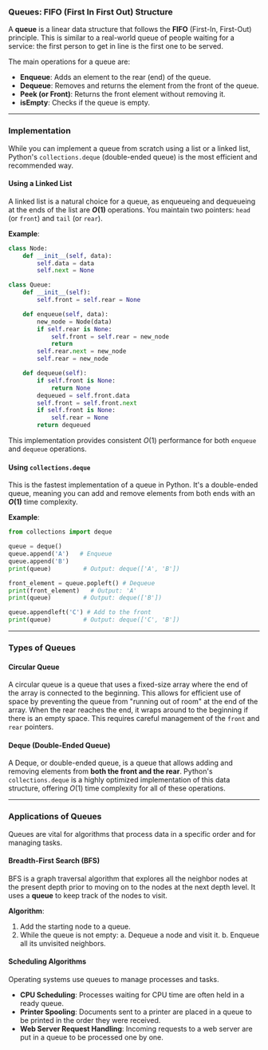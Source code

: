 ### Queues: FIFO (First In First Out) Structure

A **queue** is a linear data structure that follows the **FIFO** (First-In, First-Out) principle. This is similar to a real-world queue of people waiting for a service: the first person to get in line is the first one to be served.

The main operations for a queue are:

  * **Enqueue**: Adds an element to the rear (end) of the queue.
  * **Dequeue**: Removes and returns the element from the front of the queue.
  * **Peek (or Front)**: Returns the front element without removing it.
  * **isEmpty**: Checks if the queue is empty.

-----

### Implementation

While you can implement a queue from scratch using a list or a linked list, Python's `collections.deque` (double-ended queue) is the most efficient and recommended way.

#### **Using a Linked List**

A linked list is a natural choice for a queue, as enqueueing and dequeueing at the ends of the list are **$O(1)$** operations. You maintain two pointers: `head` (or `front`) and `tail` (or `rear`).

**Example**:

```python
class Node:
    def __init__(self, data):
        self.data = data
        self.next = None

class Queue:
    def __init__(self):
        self.front = self.rear = None

    def enqueue(self, data):
        new_node = Node(data)
        if self.rear is None:
            self.front = self.rear = new_node
            return
        self.rear.next = new_node
        self.rear = new_node

    def dequeue(self):
        if self.front is None:
            return None
        dequeued = self.front.data
        self.front = self.front.next
        if self.front is None:
            self.rear = None
        return dequeued
```

This implementation provides consistent $O(1)$ performance for both `enqueue` and `dequeue` operations.

#### **Using `collections.deque`**

This is the fastest implementation of a queue in Python. It's a double-ended queue, meaning you can add and remove elements from both ends with an **$O(1)$** time complexity.

**Example**:

```python
from collections import deque

queue = deque()
queue.append('A')   # Enqueue
queue.append('B')
print(queue)         # Output: deque(['A', 'B'])

front_element = queue.popleft() # Dequeue
print(front_element)   # Output: 'A'
print(queue)         # Output: deque(['B'])

queue.appendleft('C') # Add to the front
print(queue)         # Output: deque(['C', 'B'])
```

-----

### Types of Queues

#### **Circular Queue**

A circular queue is a queue that uses a fixed-size array where the end of the array is connected to the beginning. This allows for efficient use of space by preventing the queue from "running out of room" at the end of the array. When the rear reaches the end, it wraps around to the beginning if there is an empty space. This requires careful management of the `front` and `rear` pointers.

#### **Deque (Double-Ended Queue)**

A Deque, or double-ended queue, is a queue that allows adding and removing elements from **both the front and the rear**. Python's `collections.deque` is a highly optimized implementation of this data structure, offering $O(1)$ time complexity for all of these operations.

-----

### Applications of Queues

Queues are vital for algorithms that process data in a specific order and for managing tasks.

#### **Breadth-First Search (BFS)**

BFS is a graph traversal algorithm that explores all the neighbor nodes at the present depth prior to moving on to the nodes at the next depth level. It uses a **queue** to keep track of the nodes to visit.

**Algorithm**:

1.  Add the starting node to a queue.
2.  While the queue is not empty:
    a. Dequeue a node and visit it.
    b. Enqueue all its unvisited neighbors.

#### **Scheduling Algorithms**

Operating systems use queues to manage processes and tasks.

  * **CPU Scheduling**: Processes waiting for CPU time are often held in a ready queue.
  * **Printer Spooling**: Documents sent to a printer are placed in a queue to be printed in the order they were received.
  * **Web Server Request Handling**: Incoming requests to a web server are put in a queue to be processed one by one.